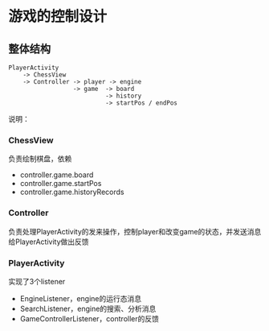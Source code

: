 # 游戏的控制设计

## 整体结构

```
PlayerActivity
    -> ChessView
    -> Controller -> player -> engine
                  -> game  -> board
                           -> history
                           -> startPos / endPos

```

说明：

### ChessView
负责绘制棋盘，依赖 

* controller.game.board
* controller.game.startPos
* controller.game.historyRecords

### Controller
负责处理PlayerActivity的发来操作，控制player和改变game的状态，并发送消息给PlayerActivity做出反馈

### PlayerActivity

实现了3个listener

* EngineListener，engine的运行态消息
* SearchListener，engine的搜索、分析消息
* GameControllerListener，controller的反馈


